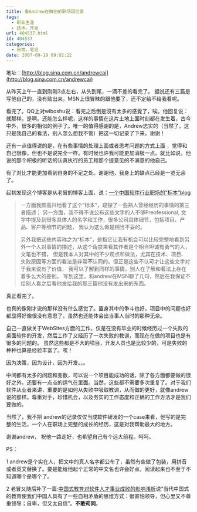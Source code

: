 ```yaml
---
title: 看Andrew在微创的职场回忆录
tags:
  - 职业生涯
  - 技术。开发
url: 404537.html
id: 404537
categories:
  - 日常。笔记
date: 2007-09-19 09:02:22
---
```


地址：[http://blog.sina.com.cn/andrewcai](http://blog.sina.com.cn/andrewcai)

从昨天上午一直到刚刚3点左右，从头到尾，一滴不差的看完了。 据说还有三篇是写他自己的，没有贴出来。MSN上很冒昧的跟他要了，还不定给不给我看呢。

看完了。QQ上对wiboshu说：看完之后倒是沒有太多的感覺了，唉。他回复说：就那样。是啊。还能怎么样呢，这样的事情在这片土地上面时刻都在发生着，古今中外，很多的相似的例子了。唯一的值得感谢的是，Andrew忠实的（当然了，这只是我自己的看法，别人怎么想我不管）把这一切记录了下来，谢谢！

还有一点值得说的是，在有些事情的处理上面或者思考问题的方式上面 ，觉得和自己很像，但也不是说完全一样。有时候也许我可能更加消极一点。就比如说，他说的那个积极的听话的认真执行的员工和那个提意见的不满意的他自己。

有了对比才能更加看到自身的不足之处。谢谢他，我身上的缺点已经是一览无余了。

起初发现这个博客是从老冒的博客上面，说：[一个中国软件行业职场的”标本”blog](http://robertmao.com/archives/160 "Permanent Link to 一个中国软件行业职场的”标本”blog")
> 一方面我颇高兴地看了这个“标本”，窥探了一些熟人曾经经历的事情的第三者描述； 另一方面，我不得不说公布这些文字的人不够Preofessional,  文字中提及到很多具体人的名字和工作，很多公司具体细节，包括项目、产品、客户等细节的问题， 我认为这么做是相当不妥的。
> 
> 另外我把这些内容称之为“标本”，是指它让我有机会可以比较完整地看到另外一个人对事情的描述，从这个角度来看其作者是个相当坦诚有勇气的人， 文笔也不错， 但是我本人对其中的不少观点和做法，尤其在技术、项目、失败原因等方面的看法是非常**不**认同的。但正是这些不认可才让这些文字对于我来说有了价值， 我可以了解到同样的事情，别人在了解和看法上存在着多么大的差别。
写到这里，和andrew在MSN聊了几句，然后在我保证不给别人看之后看他发给我的那三篇他没有发出来的东西。

真正看完了。

也真的像刚才说的那样没有什么感觉了。置身其中的争斗也好，项目中的问题也好都显得好像很没有意思了，虽然也还能体会出当事人当时的那种无奈。

自己一直做关于WebSites方面的工作，仅是在没有毕业的时候经历过一个失败的桌面软件的开发，然后工作了又经历了一次失败的教训，而现在在做的项目也是有很多的问题的。 虽然这些都是不大的项目，开发人员也是比较少的，可是失败的种种也算是经验丰富了。唉！

因为决策，因为设计，因为开发。。。

中间都有太多的问题和变数，可以说一个项目能成功的话，除了各方面都要做的很好之外，还要有一点点的运气在里面。当然，这些都不需要多次重复了。对于我们软件从业者来讲，重要的是如何从失败中吸取教训，从而做的更好，就像andrew说的那样。尊重对手，珍惜机会，以及务实的工作态度和正确的工作方法才是我们要做的。

当然了，我不把 andrew的记录仅仅当成软件研发的一个case来看，他写的是完整的生活，一个人在职场上完整的成长的经历，这是对我帮助最大的地方。

谢谢andrew， 祝他一路走好，也希望自己有个远大前程。呵呵。

PS：

1 andrew是个实在人，把文中的真人名字都公布了，虽然有些做了包装，用拼音或者英文替换了。要是能给他起个正常的中文名也许会好点，阅读起来也不至于不知道哪个是哪个了。

2 老冒又随后补了一篇:[中国式教育对软件人才事业成败的影响浅析](http://robertmao.com/archives/161)说“当代中国式的教育使我们中国人具有了一些自相矛盾的思维方式：很害怕领导，但心里又不尊重领导；自卑，但又太自信”。**不敢苟同**。